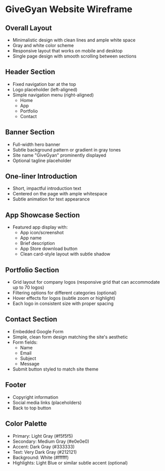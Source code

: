 # GiveGyan Website Wireframe

## Overall Layout
- Minimalistic design with clean lines and ample white space
- Gray and white color scheme
- Responsive layout that works on mobile and desktop
- Single page design with smooth scrolling between sections

## Header Section
- Fixed navigation bar at the top
- Logo placeholder (left-aligned)
- Simple navigation menu (right-aligned)
  - Home
  - App
  - Portfolio
  - Contact

## Banner Section
- Full-width hero banner
- Subtle background pattern or gradient in gray tones
- Site name "GiveGyan" prominently displayed
- Optional tagline placeholder

## One-liner Introduction
- Short, impactful introduction text
- Centered on the page with ample whitespace
- Subtle animation for text appearance

## App Showcase Section
- Featured app display with:
  - App icon/screenshot
  - App name
  - Brief description
  - App Store download button
  - Clean card-style layout with subtle shadow

## Portfolio Section
- Grid layout for company logos (responsive grid that can accommodate up to 70 logos)
- Filtering options for different categories (optional)
- Hover effects for logos (subtle zoom or highlight)
- Each logo in consistent size with proper spacing

## Contact Section
- Embedded Google Form
- Simple, clean form design matching the site's aesthetic
- Form fields:
  - Name
  - Email
  - Subject
  - Message
- Submit button styled to match site theme

## Footer
- Copyright information
- Social media links (placeholders)
- Back to top button

## Color Palette
- Primary: Light Gray (#f5f5f5)
- Secondary: Medium Gray (#e0e0e0)
- Accent: Dark Gray (#333333)
- Text: Very Dark Gray (#212121)
- Background: White (#ffffff)
- Highlights: Light Blue or similar subtle accent (optional)
